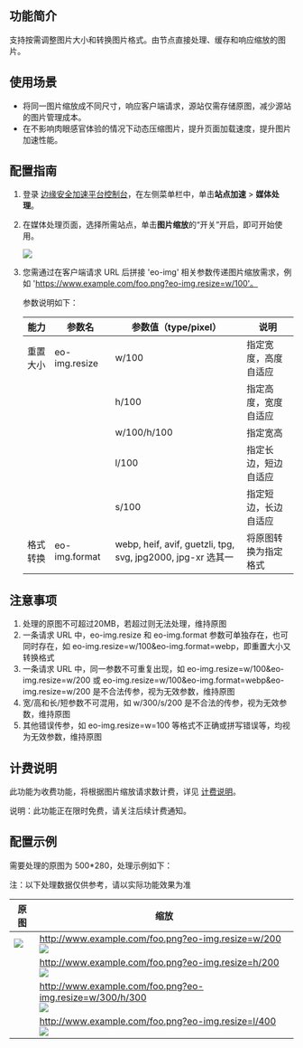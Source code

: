 ## 功能简介

支持按需调整图片大小和转换图片格式。由节点直接处理、缓存和响应缩放的图片。

## 使用场景

- 将同一图片缩放成不同尺寸，响应客户端请求，源站仅需存储原图，减少源站的图片管理成本。
- 在不影响肉眼感官体验的情况下动态压缩图片，提升页面加载速度，提升图片加速性能。

## 配置指南

1. 登录 [边缘安全加速平台控制台](https://console.cloud.tencent.com/edgeone)，在左侧菜单栏中，单击**站点加速** > **媒体处理**。

2. 在媒体处理页面，选择所需站点，单击**图片缩放**的“开关”开启，即可开始使用。

   ![](https://qcloudimg.tencent-cloud.cn/raw/911455a0868743339375a6f6724466aa.png)

3. 您需通过在客户端请求 URL 后拼接 'eo-img' 相关参数传递图片缩放需求，例如 'https://www.example.com/foo.png?eo-img.resize=w/100'。

   参数说明如下：

   | 能力     | 参数名        | 参数值（type/pixel）                                        | 说明                 |
   | -------- | ------------- | ----------------------------------------------------------- | -------------------- |
   | 重置大小 | eo-img.resize | w/100                                                       | 指定宽度，高度自适应 |
   |          |               | h/100                                                       | 指定高度，宽度自适应 |
   |          |               | w/100/h/100                                                 | 指定宽高             |
   |          |               | l/100                                                       | 指定长边，短边自适应 |
   |          |               | s/100                                                       | 指定短边，长边自适应 |
   | 格式转换 | eo-img.format | webp, heif, avif, guetzli, tpg, svg, jpg2000, jpg-xr 选其一 | 将原图转换为指定格式 |

## 注意事项

1. 处理的原图不可超过20MB，若超过则无法处理，维持原图
2. 一条请求 URL 中，eo-img.resize 和 eo-img.format 参数可单独存在，也可同时存在，如 eo-img.resize=w/100&eo-img.format=webp，即重置大小又转换格式
3. 一条请求 URL 中，同一参数不可重复出现，如 eo-img.resize=w/100&eo-img.resize=w/200 或 eo-img.resize=w/100&eo-img.format=webp&eo-img.resize=w/200 是不合法传参，视为无效参数，维持原图
4. 宽/高和长/短参数不可混用，如 w/300/s/200 是不合法的传参，视为无效参数，维持原图
5. 其他错误传参，如 eo-img.resize=w=100 等格式不正确或拼写错误等，均视为无效参数，维持原图

## 计费说明

此功能为收费功能，将根据图片缩放请求数计费，详见 [计费说明](https://cloud.tencent.com/document/product/1552/77380)。

说明：此功能正在限时免费，请关注后续计费通知。

## 配置示例

需要处理的原图为 500*280，处理示例如下：

注：以下处理数据仅供参考，请以实际功能效果为准

| 原图                                                         | 缩放                                                         |
| ------------------------------------------------------------ | ------------------------------------------------------------ |
| ![](https://qcloudimg.tencent-cloud.cn/raw/d3c1836ddc5b4ba352614c5bf8759898.png) | http://www.example.com/foo.png?eo-img.resize=w/200<br>![](https://qcloudimg.tencent-cloud.cn/raw/2b6380c7ab7065495e4b5286762a126a.png) |
|                                                              | http://www.example.com/foo.png?eo-img.resize=h/200<br/>![](https://qcloudimg.tencent-cloud.cn/raw/3ffb83d143eb17c7a4eb57614b2ea2fa.png) |
|                                                              | http://www.example.com/foo.png?eo-img.resize=w/300/h/300<br/>![](https://qcloudimg.tencent-cloud.cn/raw/97b29751222d6e0fc164cf61715164b9.png) |
|                                                              | http://www.example.com/foo.png?eo-img.resize=l/400<br/>![](https://qcloudimg.tencent-cloud.cn/raw/8e5ca718fe40b659028528a08e474f37.png) |

